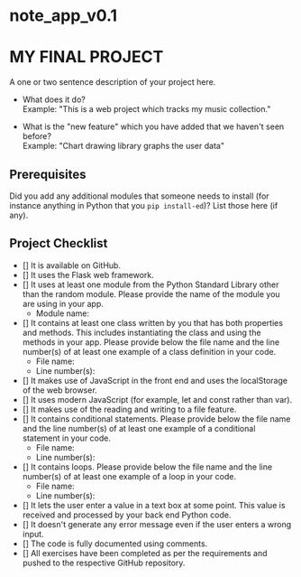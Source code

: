 # note_app_v0.1
# MY FINAL PROJECT
A one or two sentence description of your project here.

- What does it do?  
  Example: "This is a web project which tracks my music collection."

- What is the "new feature" which you have added that we haven't seen before?  
  Example: "Chart drawing library graphs the user data"

## Prerequisites
Did you add any additional modules that someone needs to install (for instance anything in Python that you `pip install-ed`)? 
List those here (if any).

## Project Checklist
- [] It is available on GitHub.
- [] It uses the Flask web framework.
- [] It uses at least one module from the Python Standard Library other than the random module.
  Please provide the name of the module you are using in your app.
  - Module name:
- [] It contains at least one class written by you that has both properties and methods.
  This includes instantiating the class and using the methods in your app.
  Please provide below the file name and the line number(s) of at least one example of a class definition in your code.
  - File name:
  - Line number(s):
- [] It makes use of JavaScript in the front end and uses the localStorage of the web browser.
- [] It uses modern JavaScript (for example, let and const rather than var).
- [] It makes use of the reading and writing to a file feature.
- [] It contains conditional statements. Please provide below the file name and the line number(s) of at least
  one example of a conditional statement in your code.
  - File name:
  - Line number(s):
- [] It contains loops. Please provide below the file name and the line number(s) of at least
  one example of a loop in your code.
  - File name:
  - Line number(s):
- [] It lets the user enter a value in a text box at some point.
  This value is received and processed by your back end Python code.
- [] It doesn't generate any error message even if the user enters a wrong input.
- [] The code is fully documented using comments.
- [] All exercises have been completed as per the requirements and pushed to the respective GitHub repository.
